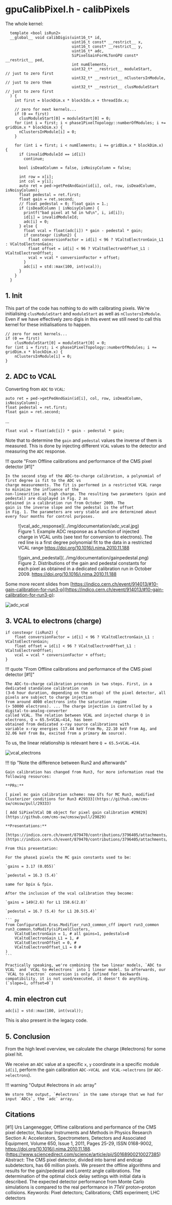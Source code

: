 # gpuCalibPixel.h - calibPixels

The whole kernel:

```cuda linenums="1"
  template <bool isRun2>
  __global__ void calibDigis(uint16_t* id,
                             uint16_t const* __restrict__ x,
                             uint16_t const* __restrict__ y,
                             uint16_t* adc,
                             SiPixelGainForHLTonGPU const* __restrict__ ped,
                             int numElements,
                             uint32_t* __restrict__ moduleStart,        // just to zero first
                             uint32_t* __restrict__ nClustersInModule,  // just to zero them
                             uint32_t* __restrict__ clusModuleStart     // just to zero first
  ) {
    int first = blockDim.x * blockIdx.x + threadIdx.x;

    // zero for next kernels...
    if (0 == first)
      clusModuleStart[0] = moduleStart[0] = 0;
    for (int i = first; i < phase1PixelTopology::numberOfModules; i += gridDim.x * blockDim.x) {
      nClustersInModule[i] = 0;
    }

    for (int i = first; i < numElements; i += gridDim.x * blockDim.x) {
      if (invalidModuleId == id[i])
        continue;

      bool isDeadColumn = false, isNoisyColumn = false;

      int row = x[i];
      int col = y[i];
      auto ret = ped->getPedAndGain(id[i], col, row, isDeadColumn, isNoisyColumn);
      float pedestal = ret.first;
      float gain = ret.second;
      // float pedestal = 0; float gain = 1.;
      if (isDeadColumn | isNoisyColumn) {
        printf("bad pixel at %d in %d\n", i, id[i]);
        id[i] = invalidModuleId;
        adc[i] = 0;
      } else {
        float vcal = float(adc[i]) * gain - pedestal * gain;
        if constexpr (isRun2) {
          float conversionFactor = id[i] < 96 ? VCaltoElectronGain_L1 : VCaltoElectronGain;
          float offset = id[i] < 96 ? VCaltoElectronOffset_L1 : VCaltoElectronOffset;
          vcal = vcal * conversionFactor + offset;
        }
        adc[i] = std::max(100, int(vcal));
      }
    }
  }
```


## 1. Init

This part of the code has nothing to do with calibrating pixels. We're initialising `clusModuleStart` and `moduleStart` as well as `nClustersInModule`. Even if we have effectively zero digis in this event we still need to call this kernel for these initialisations to happen. 

``` cuda linenums="14"
// zero for next kernels...
if (0 == first)
    clusModuleStart[0] = moduleStart[0] = 0;
for (int i = first; i < phase1PixelTopology::numberOfModules; i += gridDim.x * blockDim.x) {
    nClustersInModule[i] = 0;
}
```

## 2. ADC to VCAL

Converting from `ADC` to `VCAL`:

``` cuda linenums="29"
auto ret = ped->getPedAndGain(id[i], col, row, isDeadColumn, isNoisyColumn);
float pedestal = ret.first;
float gain = ret.second;
```

...

``` cuda linenums="38"
float vcal = float(adc[i]) * gain - pedestal * gain;
```

Note that to determine the `gain` and `pedestal` values the inverse of them is measured. This is done by injecting different `VCAL` values to the detector and measuring the `ADC` response.

!!! quote "From Offline calibrations and performance of the CMS pixel detector [#1]"

    In the second step of the ADC-to-charge calibration, a polynomial of first degree is fit to the ADC vs
    charge measurements. The fit is performed in a restricted VCAL range to minimize the influence of the
    non-linearities at high charge. The resulting two parameters (gain and pedestal) are displayed in Fig. 2 as
    obtained in a calibration run from October 2009. The
    gain is the inverse slope and the pedestal is the offset
    in Fig. 1. The parameters are very stable and are determined about every four months for control purposes.

<figure markdown>
![vcal_adc_response](../img/documentation/adc_vcal.jpg)
<figcaption>Figure 1. Example ADC response as a function of injected charge in
VCAL units (see text for conversion to electrons). The red line is a
first degree polynomial fit to the data in a restricted VCAL range 
<a href=https://doi.org/10.1016/j.nima.2010.11.188>https://doi.org/10.1016/j.nima.2010.11.188</a>
</figcaption>
</figure>

<figure markdown>
![gain_and_pedestal](../img/documentation/gainpedestal.png)
<figcaption>Figure 2. Distributions of the gain and pedestal constants for each
pixel as obtained in a dedicated calibration run in October 2009.
<a href=https://doi.org/10.1016/j.nima.2010.11.188>https://doi.org/10.1016/j.nima.2010.11.188</a>
</figcaption>
</figure>

Some more recent slides from [https://indico.cern.ch/event/914013/#10-gain-calibration-for-run3-p](https://indico.cern.ch/event/914013/#10-gain-calibration-for-run3-p):

![adc_vcal](../img/documentation/m4.png)

## 3. VCAL to electrons (charge)

``` cuda linenums="39" title="VCAL to charge conversion (up to Run2)"
if constexpr (isRun2) {
    float conversionFactor = id[i] < 96 ? VCaltoElectronGain_L1 : VCaltoElectronGain;
    float offset = id[i] < 96 ? VCaltoElectronOffset_L1 : VCaltoElectronOffset;
    vcal = vcal * conversionFactor + offset;
}
```

!!! quote "From Offline calibrations and performance of the CMS pixel detector [#1]"

    The ADC-to-charge calibration proceeds in two steps. First, in a dedicated standalone calibration run
    (3–6 hour duration, depending on the setup) of the pixel detector, all pixels are subject to charge injection
    from around 4000 electrons into the saturation regime
    (> 50000 electrons). ... The charge injection is controlled by a digital-to-analog-converter
    called VCAL. The relation between VCAL and injected charge Q in electrons, Q = 65.5×VCAL−414, has been
    obtained from dedicated x-ray source calibrations with
    variable x-ray energies (17.44 keV from Mo, 22.10 keV from Ag, and 32.06 keV from Ba, excited from a primary Am source).

To us, the linear relationship is relevant here `Q = 65.5×VCAL−414`.

![vcal_electrons](../img/documentation/m5.png)

!!! tip "Note the difference between Run2 and afterwards"

    Gain calibration has changed from Run3, for more information read the following resources:

    **PRs:**

    [ pixel mc gain calibration scheme: new GTs for MC Run3, modified Clusterizer conditions for Run3 #29333](https://github.com/cms-sw/cmssw/pull/29333)

    [ Add SiPixelVCal DB object for pixel gain calibration #29829](https://github.com/cms-sw/cmssw/pull/29829)

    **Presentations:**

    [https://indico.cern.ch/event/879470/contributions/3796405/attachments/2009273/3356603/pix_off_25_3_gain_calibration_mc.pdf](https://indico.cern.ch/event/879470/contributions/3796405/attachments/2009273/3356603/pix_off_25_3_gain_calibration_mc.pdf)

    From this presentation:

    For the phase1 pixels the MC gain constants used to be:

    `gains = 3.17 (0.055)`

    `pedestal = 16.3 (5.4)`

    same for bpix & fpix.

    After the inclusion of the vcal calibration they become:

    `gains = 149(2.6) for L1 158.6(2.8)`

    `pedestal = 16.7 (5.4) for L1 20.5(5.4)`

    ``` py
    from Configuration.Eras.Modifier_run3_common_cff import run3_common
    run3_common.toModify(siPixelClusters,
        VCaltoElectronGain = 1, # all gains=1, pedestals=0
        VCaltoElectronGain_L1 = 1, #
        VCaltoElectronOffset = 0, #
        VCaltoElectronOffset_L1 = 0 #
    )
    ```

    Practically speaking, we're combining the two linear models, `ADC to VCAL` and `VCAL to #electrons` into 1 linear model. So afterwards, our `VCAL to electron` conversion is only defined for backwards compatibility, it is not used/executed, it doesn't do anything. (`slope=1, offset=0`)

## 4. min electron cut

``` cuda linenums="44" title="minumum electron value becomes 100"
adc[i] = std::max(100, int(vcal));
```

This is also present in the legacy code.

## 5. Conclusion

From the high level overview, we calculate the charge (#electrons) for some pixel hit. 

We receive an `ADC` value at a specific `x`, `y` coordinate in a specific module `id[i]`, perform the gain calibration `ADC->VCAL and VCAL->electrons` (or `ADC->electrons`).

!!! warning "Output #electrons in `adc` array"

    We store the output, `#electrons` in the same storage that we had for input `ADCs`, the `adc` array.

## Citations

[#1]
Urs Langenegger,
Offline calibrations and performance of the CMS pixel detector,
Nuclear Instruments and Methods in Physics Research Section A: Accelerators, Spectrometers, Detectors and Associated Equipment,
Volume 650, Issue 1,
2011,
Pages 25-29,
ISSN 0168-9002,
https://doi.org/10.1016/j.nima.2010.11.188.
(https://www.sciencedirect.com/science/article/pii/S0168900210027385)
Abstract: The CMS pixel detector, divided into barrel and endcap subdetectors, has 66 million pixels. We present the offline algorithms and results for the gain/pedestal and Lorentz angle calibrations. The determination of the optimal clock delay settings with initial data is described. The expected detector performance from Monte Carlo simulations is compared to the real performance in 7TeV proton–proton collisions.
Keywords: Pixel detectors; Calibrations; CMS experiment; LHC detectors